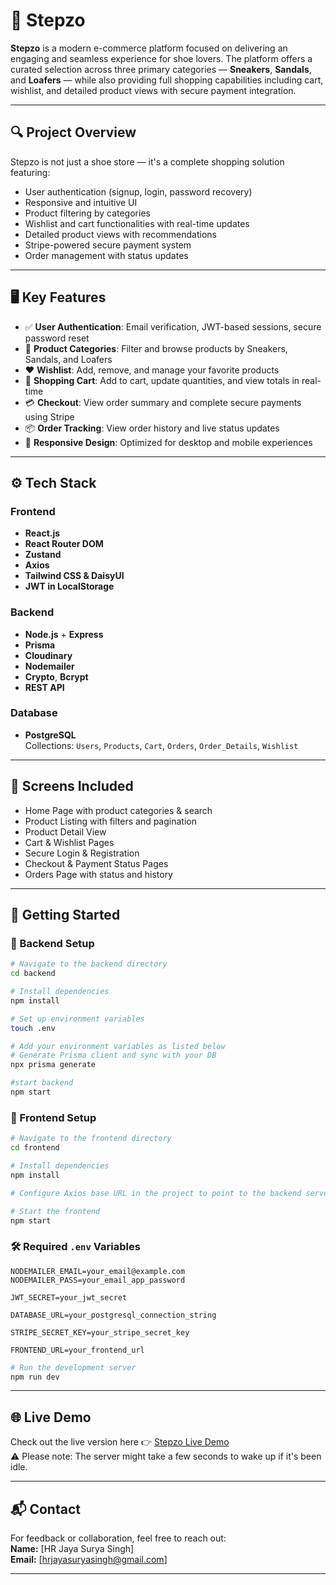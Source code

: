 # 👟 Stepzo

**Stepzo** is a modern e-commerce platform focused on delivering an engaging and seamless experience for shoe lovers. The platform offers a curated selection across three primary categories — **Sneakers**, **Sandals**, and **Loafers** — while also providing full shopping capabilities including cart, wishlist, and detailed product views with secure payment integration.

---

## 🔍 Project Overview

Stepzo is not just a shoe store — it's a complete shopping solution featuring:

- User authentication (signup, login, password recovery)
- Responsive and intuitive UI
- Product filtering by categories
- Wishlist and cart functionalities with real-time updates
- Detailed product views with recommendations
- Stripe-powered secure payment system
- Order management with status updates

---

## 🖥️ Key Features

- ✅ **User Authentication**: Email verification, JWT-based sessions, secure password reset
- 👟 **Product Categories**: Filter and browse products by Sneakers, Sandals, and Loafers
- ❤️ **Wishlist**: Add, remove, and manage your favorite products
- 🛒 **Shopping Cart**: Add to cart, update quantities, and view totals in real-time
- 💳 **Checkout**: View order summary and complete secure payments using Stripe
- 📦 **Order Tracking**: View order history and live status updates
- 📱 **Responsive Design**: Optimized for desktop and mobile experiences

---

## ⚙️ Tech Stack

### Frontend

- **React.js**
- **React Router DOM**
- **Zustand**
- **Axios**
- **Tailwind CSS & DaisyUI**
- **JWT in LocalStorage**

### Backend

- **Node.js** + **Express**
- **Prisma**
- **Cloudinary**
- **Nodemailer**
- **Crypto**, **Bcrypt**
- **REST API**

### Database

- **PostgreSQL**  
  Collections: `Users`, `Products`, `Cart`, `Orders`, `Order_Details`, `Wishlist`

---

## 📸 Screens Included

- Home Page with product categories & search
- Product Listing with filters and pagination
- Product Detail View
- Cart & Wishlist Pages
- Secure Login & Registration
- Checkout & Payment Status Pages
- Orders Page with status and history

---

## 🚀 Getting Started

### 🧠 Backend Setup

```bash
# Navigate to the backend directory
cd backend

# Install dependencies
npm install

# Set up environment variables
touch .env

# Add your environment variables as listed below
# Generate Prisma client and sync with your DB
npx prisma generate

#start backend
npm start
```

### 🧠 Frontend Setup

```bash
# Navigate to the frontend directory
cd frontend

# Install dependencies
npm install

# Configure Axios base URL in the project to point to the backend server

# Start the frontend
npm start
```

### 🛠️ Required `.env` Variables

```env
NODEMAILER_EMAIL=your_email@example.com
NODEMAILER_PASS=your_email_app_password

JWT_SECRET=your_jwt_secret

DATABASE_URL=your_postgresql_connection_string

STRIPE_SECRET_KEY=your_stripe_secret_key

FRONTEND_URL=your_frontend_url

```

```bash
# Run the development server
npm run dev
```

---

## 🌐 Live Demo

Check out the live version here 👉 [Stepzo Live Demo](https://alaiy-assignment.netlify.app/)  
⚠️ Please note: The server might take a few seconds to wake up if it's been idle.

---

## 📬 Contact

For feedback or collaboration, feel free to reach out:  
**Name:** [HR Jaya Surya Singh]  
**Email:** [hrjayasuryasingh@gmail.com]

---

